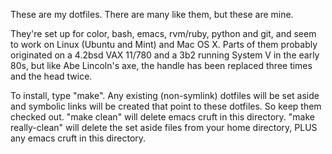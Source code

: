 These are my dotfiles.  There are many like them, but these are mine.

They're set up for color, bash, emacs, rvm/ruby, python and git, and
seem to work on Linux (Ubuntu and Mint) and Mac OS X.  Parts of them
probably originated on a 4.2bsd VAX 11/780 and a 3b2 running System V
in the early 80s, but like Abe Lincoln's axe, the handle has been
replaced three times and the head twice.

To install, type "make".  Any existing (non-symlink) dotfiles will be
set aside and symbolic links will be created that point to these
dotfiles.  So keep them checked out.  "make clean" will delete emacs
cruft in this directory.  "make really-clean" will delete the set
aside files from your home directory, PLUS any emacs cruft in this
directory.
